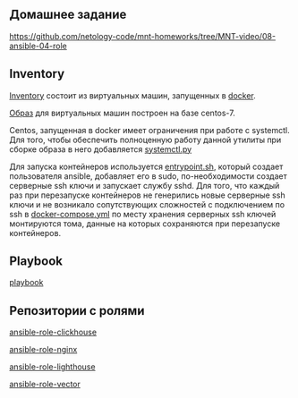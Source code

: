 ## Домашнее задание

https://github.com/netology-code/mnt-homeworks/tree/MNT-video/08-ansible-04-role

## Inventory
[Inventory](playbook/inventory/prod.yml) состоит из виртуальных машин, запущенных в [docker](docker/docker-compose.yml).

[Образ](docker/centos/Dockerfile) для виртуальных машин построен на базе centos-7.

Centos, запущенная в docker имеет ограничения при работе с systemctl. Для того, чтобы обеспечить полноценную работу данной утилиты при сборке образа в него добавляется [systemctl.py](docker/systemctl.py)

Для запуска контейнеров используется [entrypoint.sh](docker/centos/entrypoint.sh), который создает пользователя ansible, добавляет его в sudo, по-необходимости создает серверные ssh ключи и запускает службу sshd. Для того, что каждый раз при перезапуске контейнеров не генерились новые серверные ssh ключи и не возникало сопутствующих сложностей с подключением по ssh в [docker-compose.yml](docker/docker-compose.yml) по месту хранения серверных ssh ключей монтируются тома, данные на которых сохраняются при перезапуске контейнеров.

## Playbook

[playbook](playbook/)


## Репозитории с ролями

[ansible-role-clickhouse](https://github.com/ivvklimov/ansible-role-clickhouse/tree/main)

[ansible-role-nginx](https://github.com/ivvklimov/ansible-role-nginx/tree/main)

[ansible-role-lighthouse](https://github.com/ivvklimov/ansible-role-lighthouse/tree/main)

[ansible-role-vector](https://github.com/ivvklimov/ansible-role-vector/tree/main)
